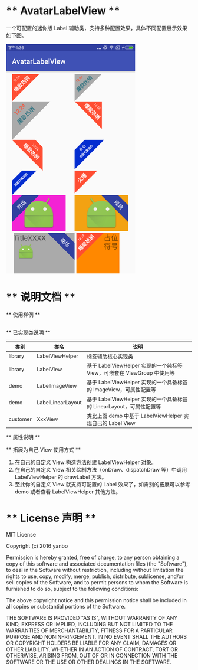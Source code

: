 # ** AvatarLabelView **

一个可配置的迷你版 Label 辅助类，支持多种配置效果，具体不同配置展示效果如下图。

<div><img src=".picture/demo.png" width="350"></div>

# ** 说明文档 **

** 使用样例 **

```xml

```

** 已实现类说明 **

|类别|类名|说明|
|--|--|--|
|library|LabelViewHelper|标签辅助核心实现类|
|library|LabelView|基于 LabelViewHelper 实现的一个纯标签 View，可嵌套在 ViewGroup 中使用等|
|demo|LabelImageView|基于 LabelViewHelper 实现的一个具备标签的 ImageView，可属性配置等|
|demo|LabelLinearLayout|基于 LabelViewHelper 实现的一个具备标签的 LinearLayout，可属性配置等|
|customer|XxxView|类比上面 demo 中基于 LabelViewHelper 实现自己的 Label View|

** 属性说明 **

** 拓展为自己 View 使用方式 **

1. 在自己的自定义 View 构造方法创建 LabelViewHelper 对象。
2. 在自己的自定义 View 相关绘制方法（onDraw、dispatchDraw 等）中调用 LabelViewHelper 的 drawLabel 方法。
3. 至此你的自定义 View 就支持可配置的 Label 效果了，如需别的拓展可以参考 demo 或者查看 LabelViewHelper 其他方法。

# ** License 声明 **

MIT License

Copyright (c) 2016 yanbo

Permission is hereby granted, free of charge, to any person obtaining a copy
of this software and associated documentation files (the "Software"), to deal
in the Software without restriction, including without limitation the rights
to use, copy, modify, merge, publish, distribute, sublicense, and/or sell
copies of the Software, and to permit persons to whom the Software is
furnished to do so, subject to the following conditions:

The above copyright notice and this permission notice shall be included in all
copies or substantial portions of the Software.

THE SOFTWARE IS PROVIDED "AS IS", WITHOUT WARRANTY OF ANY KIND, EXPRESS OR
IMPLIED, INCLUDING BUT NOT LIMITED TO THE WARRANTIES OF MERCHANTABILITY,
FITNESS FOR A PARTICULAR PURPOSE AND NONINFRINGEMENT. IN NO EVENT SHALL THE
AUTHORS OR COPYRIGHT HOLDERS BE LIABLE FOR ANY CLAIM, DAMAGES OR OTHER
LIABILITY, WHETHER IN AN ACTION OF CONTRACT, TORT OR OTHERWISE, ARISING FROM,
OUT OF OR IN CONNECTION WITH THE SOFTWARE OR THE USE OR OTHER DEALINGS IN THE
SOFTWARE.